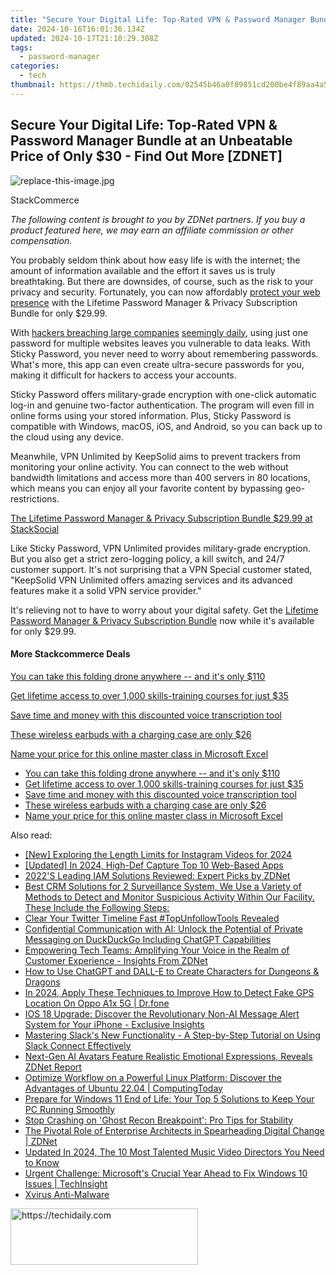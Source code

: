 ```yaml
---
title: "Secure Your Digital Life: Top-Rated VPN & Password Manager Bundle at an Unbeatable Price of Only $30 - Find Out More [ZDNET]"
date: 2024-10-16T16:01:36.134Z
updated: 2024-10-17T21:10:29.308Z
tags:
  - password-manager
categories:
  - tech
thumbnail: https://thmb.techidaily.com/02545b46a0f89851cd200be4f89aa4a5cf07cac669a6cce1f1cfbd0428355e0a.jpg
---
```


## Secure Your Digital Life: Top-Rated VPN & Password Manager Bundle at an Unbeatable Price of Only $30 - Find Out More [ZDNET]

![replace-this-image.jpg](https://www.zdnet.com/a/img/resize/086e30a3bb213e0d3d32d969345f7b3b0a6f0f4d/2022/05/06/8785aa2d-7aab-4f2e-8af8-f42eb7f9fbac/zd-lifetime-passwor-d.jpg?auto=webp&width=1280)

StackCommerce

_The following content is brought to you by ZDNet partners. If you buy a product featured here, we may earn an affiliate commission or other compensation._

You probably seldom think about how easy life is with the internet; the amount of information available and the effort it saves us is truly breathtaking. But there are downsides, of course, such as the risk to your privacy and security. Fortunately, you can now affordably [protect your web presence](https://stacksocial.com/sales/the-lifetime-password-manager-privacy-subscription-bundle-sticky-pw?sid=zd-%5F%5FCOM%5FCLICK%5FID%5F%5F-dtp&aid=a-ceempx7z) with the Lifetime Password Manager & Privacy Subscription Bundle for only $29.99.

With [hackers breaching large companies](https://www.zdnet.com/article/globant-admits-to-data-breach-after-lapsus-releases-source-code/) [seemingly daily](https://www.zdnet.com/article/block-admits-former-employee-was-behind-cash-app-us-customer-data-breach/), using just one password for multiple websites leaves you vulnerable to data leaks. With Sticky Password, you never need to worry about remembering passwords. What's more, this app can even create ultra-secure passwords for you, making it difficult for hackers to access your accounts. 

Sticky Password offers military-grade encryption with one-click automatic log-in and genuine two-factor authentication. The program will even fill in online forms using your stored information. Plus, Sticky Password is compatible with Windows, macOS, iOS, and Android, so you can back up to the cloud using any device.

Meanwhile, VPN Unlimited by KeepSolid aims to prevent trackers from monitoring your online activity. You can connect to the web without bandwidth limitations and access more than 400 servers in 80 locations, which means you can enjoy all your favorite content by bypassing geo-restrictions.

[The Lifetime Password Manager & Privacy Subscription Bundle $29.99 at StackSocial](https://stacksocial.com/sales/the-lifetime-password-manager-privacy-subscription-bundle-sticky-pw?sid=zd-%5F%5FCOM%5FCLICK%5FID%5F%5F-dtp&aid=a-ceempx7z)

Like Sticky Password, VPN Unlimited provides military-grade encryption. But you also get a strict zero-logging policy, a kill switch, and 24/7 customer support. It's not surprising that a VPN Special customer stated, "KeepSolid VPN Unlimited offers amazing services and its advanced features make it a solid VPN service provider."

It's relieving not to have to worry about your digital safety. Get the [Lifetime Password Manager & Privacy Subscription Bundle](https://stacksocial.com/sales/the-lifetime-password-manager-privacy-subscription-bundle-sticky-pw?sid=zd-%5F%5FCOM%5FCLICK%5FID%5F%5F-dtp&aid=a-ceempx7z) now while it's available for only $29.99.

#### More Stackcommerce Deals

[You can take this folding drone anywhere -- and it's only $110](https://www.zdnet.com/article/get-a-folding-drone-you-can-take-with-you-anywhere-for-110/ "You can take this folding drone anywhere  -- and it's only $110")

[Get lifetime access to over 1,000 skills-training courses for just $35](https://www.zdnet.com/article/learn-it-coding-and-design-skills-for-just-20-with-this-course-pack/ "Get lifetime access to over 1,000 skills-training courses for just $35")

[Save time and money with this discounted voice transcription tool](https://www.zdnet.com/article/save-money-and-time-with-this-discounted-voice-transcription-tool/ "Save time and money with this discounted voice transcription tool")

[These wireless earbuds with a charging case are only $26](https://www.zdnet.com/article/get-these-wireless-earbuds-with-a-charging-case-for-just-26/ "These wireless earbuds with a charging case are only $26")

[Name your price for this online master class in Microsoft Excel](https://www.zdnet.com/article/name-your-price-for-this-online-master-class-in-microsoft-excel/ "Name your price for this online master class in Microsoft Excel")

* [You can take this folding drone anywhere -- and it's only $110](https://www.zdnet.com/article/get-a-folding-drone-you-can-take-with-you-anywhere-for-110/ "You can take this folding drone anywhere  -- and it's only $110")
* [Get lifetime access to over 1,000 skills-training courses for just $35](https://www.zdnet.com/article/learn-it-coding-and-design-skills-for-just-20-with-this-course-pack/ "Get lifetime access to over 1,000 skills-training courses for just $35")
* [Save time and money with this discounted voice transcription tool](https://www.zdnet.com/article/save-money-and-time-with-this-discounted-voice-transcription-tool/ "Save time and money with this discounted voice transcription tool")
* [These wireless earbuds with a charging case are only $26](https://www.zdnet.com/article/get-these-wireless-earbuds-with-a-charging-case-for-just-26/ "These wireless earbuds with a charging case are only $26")
* [Name your price for this online master class in Microsoft Excel](https://www.zdnet.com/article/name-your-price-for-this-online-master-class-in-microsoft-excel/ "Name your price for this online master class in Microsoft Excel")

<ins class="adsbygoogle"
     style="display:block"
     data-ad-format="autorelaxed"
     data-ad-client="ca-pub-7571918770474297"
     data-ad-slot="1223367746"></ins>

<ins class="adsbygoogle"
     style="display:block"
     data-ad-client="ca-pub-7571918770474297"
     data-ad-slot="8358498916"
     data-ad-format="auto"
     data-full-width-responsive="true"></ins>

<span class="atpl-alsoreadstyle">Also read:</span>
<div><ul>
<li><a href="https://instagram-video-recordings.techidaily.com/new-exploring-the-length-limits-for-instagram-videos-for-2024/"><u>[New] Exploring the Length Limits for Instagram Videos for 2024</u></a></li>
<li><a href="https://screen-activity-recording.techidaily.com/updated-in-2024-high-def-capture-top-10-web-based-apps/"><u>[Updated] In 2024, High-Def Capture Top 10 Web-Based Apps</u></a></li>
<li><a href="https://app-tips.techidaily.com/2022s-leading-iam-solutions-reviewed-expert-picks-by-zdnet/"><u>2022'S Leading IAM Solutions Reviewed: Expert Picks by ZDNet</u></a></li>
<li><a href="https://app-tips.techidaily.com/best-crm-solutions-for-2-surveillance-system-we-use-a-variety-of-methods-to-detect-and-monitor-suspicious-activity-within-our-facility-these-include-the-fol79/"><u>Best CRM Solutions for 2 Surveillance System, We Use a Variety of Methods to Detect and Monitor Suspicious Activity Within Our Facility. These Include the Following Steps:</u></a></li>
<li><a href="https://twitter-videos.techidaily.com/clear-your-twitter-timeline-fast-topunfollowtools-revealed/"><u>Clear Your Twitter Timeline Fast #TopUnfollowTools Revealed</u></a></li>
<li><a href="https://tech-haven.techidaily.com/confidential-communication-with-ai-unlock-the-potential-of-private-messaging-on-duckduckgo-including-chatgpt-capabilities/"><u>Confidential Communication with AI: Unlock the Potential of Private Messaging on DuckDuckGo Including ChatGPT Capabilities</u></a></li>
<li><a href="https://app-tips.techidaily.com/empowering-tech-teams-amplifying-your-voice-in-the-realm-of-customer-experience-insights-from-zdnet/"><u>Empowering Tech Teams: Amplifying Your Voice in the Realm of Customer Experience - Insights From ZDNet</u></a></li>
<li><a href="https://tech-savvy.techidaily.com/how-to-use-chatgpt-and-dall-e-to-create-characters-for-dungeons-and-dragons/"><u>How to Use ChatGPT and DALL-E to Create Characters for Dungeons & Dragons</u></a></li>
<li><a href="https://change-location.techidaily.com/in-2024-apply-these-techniques-to-improve-how-to-detect-fake-gps-location-on-oppo-a1x-5g-drfone-by-drfone-virtual-android/"><u>In 2024, Apply These Techniques to Improve How to Detect Fake GPS Location On Oppo A1x 5G | Dr.fone</u></a></li>
<li><a href="https://tech-hub.techidaily.com/ios-18-upgrade-discover-the-revolutionary-non-ai-message-alert-system-for-your-iphone-exclusive-insights/"><u>IOS 18 Upgrade: Discover the Revolutionary Non-AI Message Alert System for Your iPhone - Exclusive Insights</u></a></li>
<li><a href="https://app-tips.techidaily.com/mastering-slacks-new-functionality-a-step-by-step-tutorial-on-using-slack-connect-effectively/"><u>Mastering Slack's New Functionality - A Step-by-Step Tutorial on Using Slack Connect Effectively</u></a></li>
<li><a href="https://app-tips.techidaily.com/next-gen-ai-avatars-feature-realistic-emotional-expressions-reveals-zdnet-report/"><u>Next-Gen AI Avatars Feature Realistic Emotional Expressions, Reveals ZDNet Report</u></a></li>
<li><a href="https://app-tips.techidaily.com/optimize-workflow-on-a-powerful-linux-platform-discover-the-advantages-of-ubuntu-2204-computingtoday/"><u>Optimize Workflow on a Powerful Linux Platform: Discover the Advantages of Ubuntu 22.04 | ComputingToday</u></a></li>
<li><a href="https://app-tips.techidaily.com/prepare-for-windows-11-end-of-life-your-top-5-solutions-to-keep-your-pc-running-smoothly/"><u>Prepare for Windows 11 End of Life: Your Top 5 Solutions to Keep Your PC Running Smoothly</u></a></li>
<li><a href="https://win-solutions.techidaily.com/stop-crashing-on-ghost-recon-breakpoint-pro-tips-for-stability/"><u>Stop Crashing on 'Ghost Recon Breakpoint': Pro Tips for Stability</u></a></li>
<li><a href="https://app-tips.techidaily.com/the-pivotal-role-of-enterprise-architects-in-spearheading-digital-change-zdnet/"><u>The Pivotal Role of Enterprise Architects in Spearheading Digital Change | ZDNet</u></a></li>
<li><a href="https://ai-driven-video-production.techidaily.com/updated-in-2024-the-10-most-talented-music-video-directors-you-need-to-know/"><u>Updated In 2024, The 10 Most Talented Music Video Directors You Need to Know</u></a></li>
<li><a href="https://app-tips.techidaily.com/urgent-challenge-microsofts-crucial-year-ahead-to-fix-windows-10-issues-techinsight/"><u>Urgent Challenge: Microsoft's Crucial Year Ahead to Fix Windows 10 Issues | TechInsight</u></a></li>
<li><a href="https://tools.techidaily.com/xvirus/antimalware/"><u>Xvirus Anti-Malware</u></a></li>
</ul></div>

<!-- affiliate ads begin -->
<a href="https://aligracehair.sjv.io/c/5597632/1880972/19272" target="_top" id="1880972">
  <img src="//a.impactradius-go.com/display-ad/19272-1880972" border="0" alt="https://techidaily.com" width="300" height="90"/>
</a>
<img height="0" width="0" src="https://aligracehair.sjv.io/i/5597632/1880972/19272" style="position:absolute;visibility:hidden;" border="0" />
<!-- affiliate ads end -->

